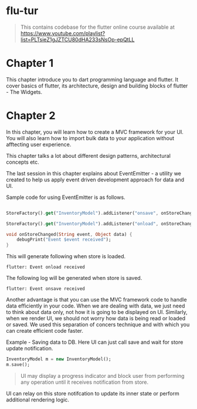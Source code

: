 # flu-tur
> This contains codebase for the flutter online course available at https://www.youtube.com/playlist?list=PLTsieZ1gJZTCU80dHA233sNsOp-epQtLL


# Chapter 1

This chapter introduce you to dart programming language and flutter. It cover basics of flutter, its architecture, design and building blocks of flutter - The Widgets.

# Chapter 2

In this chapter, you will learn how to create a MVC framework for your UI. You will also learn how to import bulk data to your application without afftecting user experience.

This chapter talks a lot about different design patterns, architectural concepts etc.

The last session in this chapter explains about EventEmitter - a utility we created to help us apply event driven development approach for data and UI.

Sample code for using EventEmitter is as follows.

``` Dart

StoreFactory().get("InventoryModel").addListener("onsave", onStoreChanged);

StoreFactory().get("InventoryModel").addListener("onload", onStoreChanged);

void onStoreChanged(String event, Object data) {
    debugPrint("Event $event received");
}

```

This will generate following when store is loaded.

    flutter: Event onload received

The following log will be generated when store is saved.

    flutter: Event onsave received

Another advantage is that you can use the MVC framework code to handle data efficiently in your code. When we are dealing with data, we just need to think about data only, not how it is going to be displayed on UI. Similarly, when we render UI, we should not worry how data is being read or loaded or saved. We used this separation of concers technique and with which you can create efficient code faster.

Example - Saving data to DB. Here UI can just call save and wait for store update notification. 

```Dart
InventoryModel m = new InventoryModel();
m.save();
```

>UI may display a progress indicator and block user from performing any operation until it receives notification from store.

UI can relay on this store notifcation to update its inner state or perform additional rendering logic.
